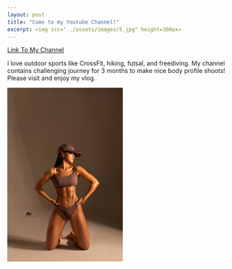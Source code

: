 ```yaml
---
layout: post
title: "Come to my Youtube Channel!"
excerpt: <img src="../assets/images/5.jpg" height=300px>
---
```

<p><a href="https://www.youtube.com/channel/UC_oumoOTWAQBpG_2sCano7A" target="_blank" rel="noopener noreferrer">Link To My Channel</a></p>

I love outdoor sports like CrossFit, hiking, futsal, and freediving. My channel contains challenging journey for 3 months to make nice body profile shoots! Please visit and enjoy my vlog.

<img src="../../../assets/images/5.jpg" height=400px>